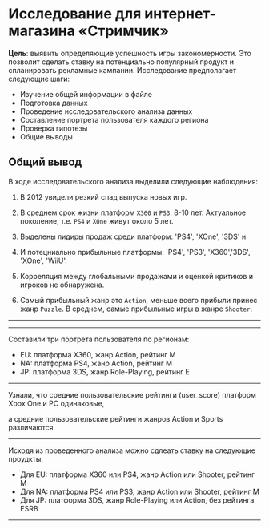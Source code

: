 # Исследование для интернет-магазина «Стримчик»
**Цель**: выявить определяющие успешность игры закономерности. Это позволит сделать ставку на потенциально популярный продукт и спланировать рекламные кампании.
Исследование предполагает следующие шаги:
* Изучение общей информации в файле
* Подготовка данных
* Проведение исследовательского анализа данных
* Составление портрета пользователя каждого региона
* Проверка гипотезы
* Общие выводы
## Общий вывод
В ходе исследовательского анализа выделили следующие наблюдения:
1. В 2012 увидели резкий спад выпуска новых игр.

2. В среднем срок жизни платформ `X360` и `PS3`:  8-10 лет. Актуальное поколение, т.е. `PS4` и `XOne` живут около 5 лет.

3. Выделены лидиры продаж среди платформ: 'PS4', 'XOne', '3DS' и 

4. И потецниально прибыльные платформы: 'PS4', 'PS3', 'X360','3DS', 'XOne', 'WiiU'.

5. Корреляция между глобальными продажами и оценкой критиков и игроков не обнаружена.

5. Самый прибыльный жанр это `Action`, меньше всего прибыли принес жанр `Puzzle`. В среднем, самые прибыльные игры в жанре `Shooter`.
***
***
Составили три портрета пользователя по регионам:
* EU: платформа X360, жанр Action, рейтинг M
* NA: платформа PS4, жанр Action, рейтинг M
* JP: платформа 3DS, жанр Role-Playing, рейтинг E

***
Узнали, что средние пользовательские рейтинги (user_score) платформ Xbox One и PC одинаковые,

а средние пользовательские рейтинги жанров Action и Sports различаются
***
Исходя из проведенного анализа можно сдлеать ставку на следующие проудкты. 
* Для EU: платформа X360 или PS4, жанр Action или Shooter, рейтинг M
* Для NA: платформа PS4 или PS3, жанр Action или Shooter, рейтинг M
* Для JP: платформа 3DS, жанр Role-Playing или Action, без рейтинга ESRB

***
